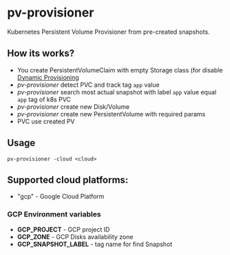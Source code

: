 # pv-provisioner

Kubernetes Persistent Volume Provisioner from pre-created snapshots.

## How its works?

* You create PersistentVolumeClaim with empty Storage class (for disable [Dynamic Provisioning](https://kubernetes.io/docs/concepts/storage/dynamic-provisioning/#enabling-dynamic-provisioning)
* _pv-provisioner_ detect PVC and track tag `app` value
* _pv-provisioner_ search most actual snapshot with label `app` value equal `app` tag of k8s PVC
* _pv-provisioner_ create new Disk/Volume
* _pv-provisioner_ create new PersistentVolume with required params
* PVC use created PV

## Usage

    pv-provisioner -cloud <cloud>

## Supported cloud platforms:

* "gcp" - Google Cloud Platform

### GCP Environment variables

* **GCP_PROJECT** - GCP project ID
* **GCP_ZONE** - GCP Disks availability zone
* **GCP_SNAPSHOT_LABEL** - tag name for find Snapshot